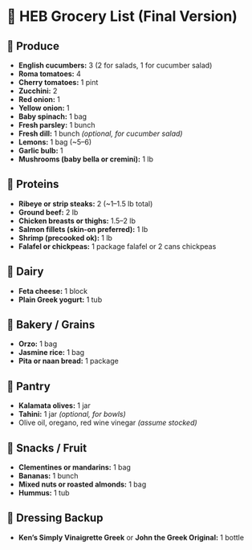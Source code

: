# 🛒 HEB Grocery List (Final Version)

## 🥬 Produce
- **English cucumbers:** 3 (2 for salads, 1 for cucumber salad)
- **Roma tomatoes:** 4
- **Cherry tomatoes:** 1 pint
- **Zucchini:** 2
- **Red onion:** 1
- **Yellow onion:** 1
- **Baby spinach:** 1 bag
- **Fresh parsley:** 1 bunch
- **Fresh dill:** 1 bunch _(optional, for cucumber salad)_
- **Lemons:** 1 bag (~5–6)
- **Garlic bulb:** 1
- **Mushrooms (baby bella or cremini):** 1 lb

## 🥩 Proteins
- **Ribeye or strip steaks:** 2 (~1–1.5 lb total)
- **Ground beef:** 2 lb
- **Chicken breasts or thighs:** 1.5–2 lb
- **Salmon fillets (skin-on preferred):** 1 lb
- **Shrimp (precooked ok):** 1 lb
- **Falafel or chickpeas:** 1 package falafel or 2 cans chickpeas

## 🧀 Dairy
- **Feta cheese:** 1 block
- **Plain Greek yogurt:** 1 tub

## 🥖 Bakery / Grains
- **Orzo:** 1 bag
- **Jasmine rice:** 1 bag
- **Pita or naan bread:** 1 package

## 🥫 Pantry
- **Kalamata olives:** 1 jar
- **Tahini:** 1 jar _(optional, for bowls)_
- Olive oil, oregano, red wine vinegar _(assume stocked)_

## 🍊 Snacks / Fruit
- **Clementines or mandarins:** 1 bag
- **Bananas:** 1 bunch
- **Mixed nuts or roasted almonds:** 1 bag
- **Hummus:** 1 tub

## 🥗 Dressing Backup
- **Ken’s Simply Vinaigrette Greek** or **John the Greek Original:** 1 bottle

